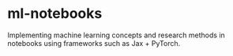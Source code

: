 # ml-notebooks
Implementing machine learning concepts and research methods in notebooks using frameworks such as Jax + PyTorch.

